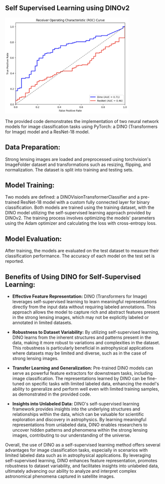 ## Self Supervised Learning using DINOv2
<img src="/images/ROC_SSL.png" alt="Example Image" width="400">


The provided code demonstrates the implementation of two neural network models for image classification tasks using PyTorch: a DINO (Transformers for Image) model and a ResNet-18 model.

## Data Preparation:

Strong lensing images are loaded and preprocessed using torchvision's ImageFolder dataset and transformations such as resizing, flipping, and normalization.
The dataset is split into training and testing sets.

## Model Training:

Two models are defined: a DINOVisionTransformerClassifier and a pre-trained ResNet-18 model with a custom fully connected layer for binary classification.
Both models are trained using the training dataset, with the DINO model utilizing the self-supervised learning approach provided by DINOv2.
The training process involves optimizing the models' parameters using the Adam optimizer and calculating the loss with cross-entropy loss.

## Model Evaluation:

After training, the models are evaluated on the test dataset to measure their classification performance.
The accuracy of each model on the test set is reported.

## Benefits of Using DINO for Self-Supervised Learning:

- **Effective Feature Representation:** DINO (Transformers for Image) leverages self-supervised learning to learn meaningful representations directly from the input data without requiring labeled annotations. This approach allows the model to capture rich and abstract features present in the strong lensing images, which may not be explicitly labeled or annotated in limited datasets.

- **Robustness to Dataset Variability:** By utilizing self-supervised learning, DINO learns from the inherent structures and patterns present in the data, making it more robust to variations and complexities in the dataset. This robustness is particularly beneficial in astrophysical applications where datasets may be limited and diverse, such as in the case of strong lensing images.

- **Transfer Learning and Generalization:** Pre-trained DINO models can serve as powerful feature extractors for downstream tasks, including image classification. The representations learned by DINO can be fine-tuned on specific tasks with limited labeled data, enhancing the model's ability to generalize and perform well even with limited training samples, as demonstrated in the provided code.

- **Insights into Unlabeled Data:** DINO's self-supervised learning framework provides insights into the underlying structures and relationships within the data, which can be valuable for scientific exploration and discovery in astrophysics. By learning meaningful representations from unlabeled data, DINO enables researchers to uncover hidden patterns and phenomena within the strong lensing images, contributing to our understanding of the universe.

Overall, the use of DINO as a self-supervised learning method offers several advantages for image classification tasks, especially in scenarios with limited labeled data such as in astrophysical applications. By leveraging self-supervised learning, DINO enhances feature representation, promotes robustness to dataset variability, and facilitates insights into unlabeled data, ultimately advancing our ability to analyze and interpret complex astronomical phenomena captured in satellite images.
